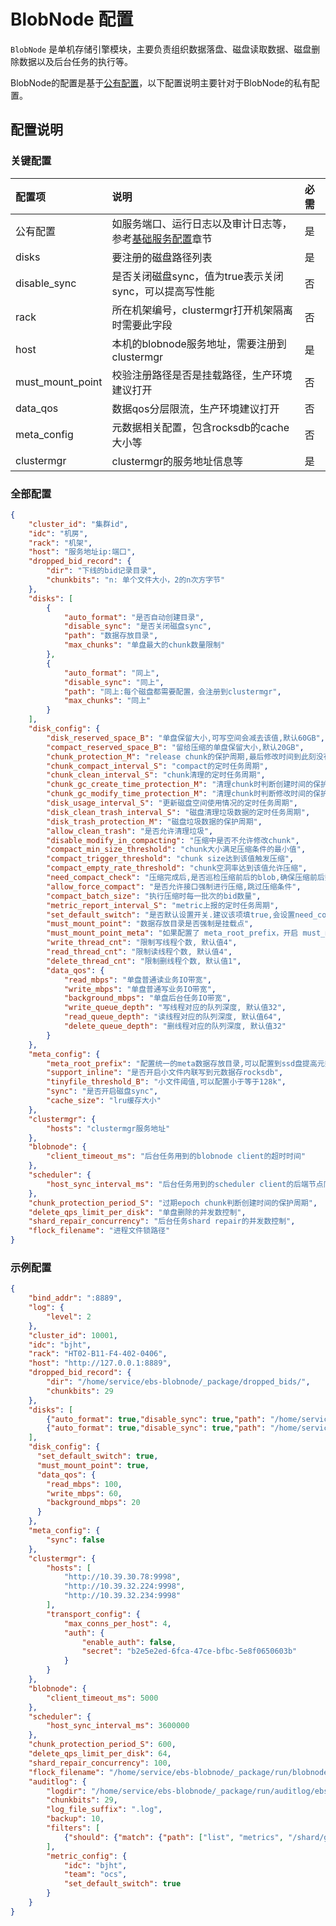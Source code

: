 # BlobNode 配置

`BlobNode` 是单机存储引擎模块，主要负责组织数据落盘、磁盘读取数据、磁盘删除数据以及后台任务的执行等。

BlobNode的配置是基于[公有配置](./base.md)，以下配置说明主要针对于BlobNode的私有配置。

## 配置说明

### 关键配置

| 配置项              | 说明                                        | 必需  |
|:-----------------|:------------------------------------------|:----|
| 公有配置             | 如服务端口、运行日志以及审计日志等，参考[基础服务配置](./base.md)章节 | 是   |
| disks            | 要注册的磁盘路径列表                                | 是   |
| disable_sync     | 是否关闭磁盘sync，值为true表示关闭sync，可以提高写性能         | 否   |
| rack             | 所在机架编号，clustermgr打开机架隔离时需要此字段             | 否   |
| host             | 本机的blobnode服务地址，需要注册到clustermgr           | 是   |
| must_mount_point | 校验注册路径是否是挂载路径，生产环境建议打开                    | 否   |
| data_qos         | 数据qos分层限流，生产环境建议打开                        | 否   |
| meta_config      | 元数据相关配置，包含rocksdb的cache大小等                | 否   |
| clustermgr       | clustermgr的服务地址信息等                        | 是   |

### 全部配置
```json
{
	"cluster_id": "集群id",
	"idc": "机房",
	"rack": "机架",
	"host": "服务地址ip:端口",
	"dropped_bid_record": {
		"dir": "下线的bid记录目录",
		"chunkbits": "n: 单个文件大小，2的n次方字节"
	},
	"disks": [
		{
			"auto_format": "是否自动创建目录",
			"disable_sync": "是否关闭磁盘sync",
			"path": "数据存放目录",
			"max_chunks": "单盘最大的chunk数量限制"
		},
		{
			"auto_format": "同上",
			"disable_sync": "同上",
			"path": "同上:每个磁盘都需要配置，会注册到clustermgr",
			"max_chunks": "同上"
		}
	],
	"disk_config": {
		"disk_reserved_space_B": "单盘保留大小,可写空间会减去该值,默认60GB",
		"compact_reserved_space_B": "留给压缩的单盘保留大小,默认20GB",
		"chunk_protection_M": "release chunk的保护周期,最后修改时间到此刻没有超过保护周期则不允许release",
		"chunk_compact_interval_S": "compact的定时任务周期",
		"chunk_clean_interval_S": "chunk清理的定时任务周期",
		"chunk_gc_create_time_protection_M": "清理chunk时判断创建时间的保护周期",
		"chunk_gc_modify_time_protection_M": "清理chunk时判断修改时间的保护周期",
		"disk_usage_interval_S": "更新磁盘空间使用情况的定时任务周期",
		"disk_clean_trash_interval_S": "磁盘清理垃圾数据的定时任务周期",
		"disk_trash_protection_M": "磁盘垃圾数据的保护周期",
		"allow_clean_trash": "是否允许清理垃圾",
		"disable_modify_in_compacting": "压缩中是否不允许修改chunk",
		"compact_min_size_threshold": "chunk大小满足压缩条件的最小值",
		"compact_trigger_threshold": "chunk size达到该值触发压缩",
		"compact_empty_rate_threshold": "chunk空洞率达到该值允许压缩",
		"need_compact_check": "压缩完成后,是否巡检压缩前后的blob,确保压缩前后数据一致",
		"allow_force_compact": "是否允许接口强制进行压缩,跳过压缩条件",
		"compact_batch_size": "执行压缩时每一批次的bid数量",
		"metric_report_interval_S": "metric上报的定时任务周期",
		"set_default_switch": "是否默认设置开关.建议该项填true,会设置need_compact_check,allow_force_compact,allow_clean_trash",
		"must_mount_point": "数据存放目录是否强制是挂载点",
		"must_mount_point_meta": "如果配置了 meta_root_prefix，开启 must_mount_point_meta 后会检查每个磁盘的元数据目录是否为挂载点，默认值 false",
		"write_thread_cnt": "限制写线程个数, 默认值4",
		"read_thread_cnt": "限制读线程个数, 默认值4",
		"delete_thread_cnt": "限制删线程个数, 默认值1",
		"data_qos": {
			"read_mbps": "单盘普通读业务IO带宽",
			"write_mbps": "单盘普通写业务IO带宽",
			"background_mbps": "单盘后台任务IO带宽",
			"write_queue_depth": "写线程对应的队列深度, 默认值32",
			"read_queue_depth": "读线程对应的队列深度, 默认值64",
			"delete_queue_depth": "删线程对应的队列深度, 默认值32"
		}
	},
	"meta_config": {
		"meta_root_prefix": "配置统一的meta数据存放目录,可以配置到ssd盘提高元数据读写速度,默认不配置",
		"support_inline": "是否开启小文件内联写到元数据存rocksdb",
		"tinyfile_threshold_B": "小文件阈值,可以配置小于等于128k",
		"sync": "是否开启磁盘sync",
		"cache_size": "lru缓存大小"
	},
	"clustermgr": {
		"hosts": "clustermgr服务地址"
	},
	"blobnode": {
		"client_timeout_ms": "后台任务用到的blobnode client的超时时间"
	},
	"scheduler": {
		"host_sync_interval_ms": "后台任务用到的scheduler client的后端节点同步时间"
	},
	"chunk_protection_period_S": "过期epoch chunk判断创建时间的保护周期",
	"delete_qps_limit_per_disk": "单盘删除的并发数控制",
	"shard_repair_concurrency": "后台任务shard repair的并发数控制",
	"flock_filename": "进程文件锁路径"
}
```

### 示例配置
```json
{
    "bind_addr": ":8889",
    "log": {
        "level": 2
    },
    "cluster_id": 10001,
    "idc": "bjht",
    "rack": "HT02-B11-F4-402-0406",
    "host": "http://127.0.0.1:8889",
    "dropped_bid_record": {
        "dir": "/home/service/ebs-blobnode/_package/dropped_bids/",
        "chunkbits": 29
    },
    "disks": [
        {"auto_format": true,"disable_sync": true,"path": "/home/service/var/data1"},
        {"auto_format": true,"disable_sync": true,"path": "/home/service/var/data2"}
    ],
    "disk_config": {
      "set_default_switch": true,
      "must_mount_point": true,
      "data_qos": {
        "read_mbps": 100,
        "write_mbps": 60,
        "background_mbps": 20
      }
    },
    "meta_config": {
        "sync": false
    },
    "clustermgr": {
        "hosts": [
            "http://10.39.30.78:9998",
            "http://10.39.32.224:9998",
            "http://10.39.32.234:9998"
        ],
        "transport_config": {
            "max_conns_per_host": 4,
            "auth": {
                "enable_auth": false,
                "secret": "b2e5e2ed-6fca-47ce-bfbc-5e8f0650603b"
            }
        }
    },
    "blobnode": {
        "client_timeout_ms": 5000
    },
    "scheduler": {
        "host_sync_interval_ms": 3600000
    },
    "chunk_protection_period_S": 600,
    "delete_qps_limit_per_disk": 64,
    "shard_repair_concurrency": 100,
    "flock_filename": "/home/service/ebs-blobnode/_package/run/blobnode.0.flock",
    "auditlog": {
        "logdir": "/home/service/ebs-blobnode/_package/run/auditlog/ebs-blobnode",
        "chunkbits": 29,
        "log_file_suffix": ".log",
        "backup": 10,
        "filters": [
            {"should": {"match": {"path": ["list", "metrics", "/shard/get/"]}}}
        ],
        "metric_config": {
            "idc": "bjht",
            "team": "ocs",
            "set_default_switch": true
        }
    }
}
```
